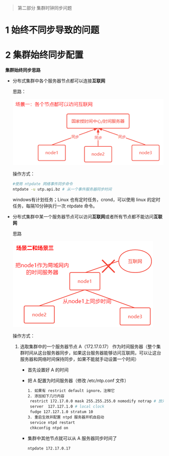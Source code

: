> 第二部分 集群时钟同步问题

# 1 始终不同步导致的问题

# 2 集群始终同步配置

**集群始终同步思路**

- 分布式集群中各个服务器节点都可以连接**互联网**

  思路：

  ![image-20220708145512155](assest/image-20220708145512155.png)

  操作方式：

  ```bash
  #使用 ntpdate 网络事件同步命令
  ntpdate -u utp.api.bz # 从一个事件服务器同步时间
  ```

  windows有计划任务；Linux 也有定时任务，crond，可以使用 linux 的定时任务，每隔10分钟执行一次 ntpdate 命令。

- 分布式集群中某一个服务器节点可以访问**互联网**或者所有节点都不能访问**互联网**

  思路

  ![image-20220708151847567](assest/image-20220708151847567.png)

  操作方式：

  1. 选取集群中的一个服务器节点 A（172.17.0.17） 作为时间服务器（整个集群时间从这台服务器同步，如果这台服务器能够访问互联网，可以让这台服务器和网络时间保持同步，如果不能就手动设置一个时间）

     - 首先设置好 A 的时间

     - 把 A 配置为时间服务器（修改 /etc/ntp.conf 文件）

       ```bash
       1. 如果有 restrict default ignore，注释它
       2. 添加如下几行内容
       	restrict 172.17.0.0 mask 255.255.255.0 nomodify notrap # 放开局域网同步功能，172.17.0.0 是局域网网段
       	server  127.127.1.0 # local clock
       	fudge 127.127.1.0 stratum 10
       3. 重启生效并配置 ntpd 服务器开机自启动
       	service ntpd restart
       	chkconfig ntpd on
       ```

     - 集群中其他节点就可以从 A 服务器同步时间了

       ```bash
       ntpdate 172.17.0.17
       ```



